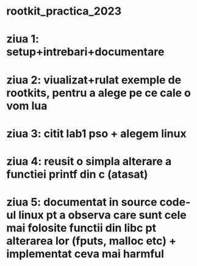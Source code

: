 # rootkit_practica_2023
# ziua 1: setup+intrebari+documentare
# ziua 2: viualizat+rulat exemple de rootkits, pentru a alege pe ce cale o vom lua
# ziua 3: citit lab1 pso + alegem linux
# ziua 4: reusit o simpla alterare a functiei printf din c (atasat)
# ziua 5: documentat in source code-ul linux pt a observa care sunt cele mai folosite functii din libc pt alterarea lor (fputs, malloc etc) + implementat ceva mai harmful
